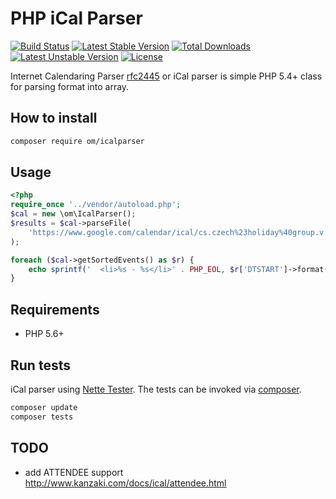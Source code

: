 # PHP iCal Parser

[![Build Status](https://travis-ci.org/OzzyCzech/icalparser.svg?branch=master)](https://travis-ci.org/OzzyCzech/icalparser) [![Latest Stable Version](https://poser.pugx.org/om/icalparser/v/stable.png)](https://packagist.org/packages/om/icalparser) [![Total Downloads](https://poser.pugx.org/om/icalparser/downloads.png)](https://packagist.org/packages/om/icalparser) [![Latest Unstable Version](https://poser.pugx.org/om/icalparser/v/unstable.png)](https://packagist.org/packages/om/icalparser) [![License](https://poser.pugx.org/om/icalparser/license.png)](https://packagist.org/packages/om/icalparser)

Internet Calendaring Parser [rfc2445](http://www.ietf.org/rfc/rfc2445.txt) or iCal parser is simple PHP 5.4+ class for parsing format into array.

## How to install

```bash
composer require om/icalparser
```

##  Usage

```php
<?php
require_once '../vendor/autoload.php';
$cal = new \om\IcalParser();
$results = $cal->parseFile(
	'https://www.google.com/calendar/ical/cs.czech%23holiday%40group.v.calendar.google.com/public/basic.ics'
);

foreach ($cal->getSortedEvents() as $r) {
	echo sprintf('	<li>%s - %s</li>' . PHP_EOL, $r['DTSTART']->format('j.n.Y'), $r['SUMMARY']);
}
```

## Requirements

- PHP 5.6+

## Run tests

iCal parser using [Nette Tester](https://github.com/nette/tester).
The tests can be invoked via [composer](https://getcomposer.org/).

```bash
composer update
composer tests
```
 
## TODO

- add ATTENDEE support http://www.kanzaki.com/docs/ical/attendee.html
